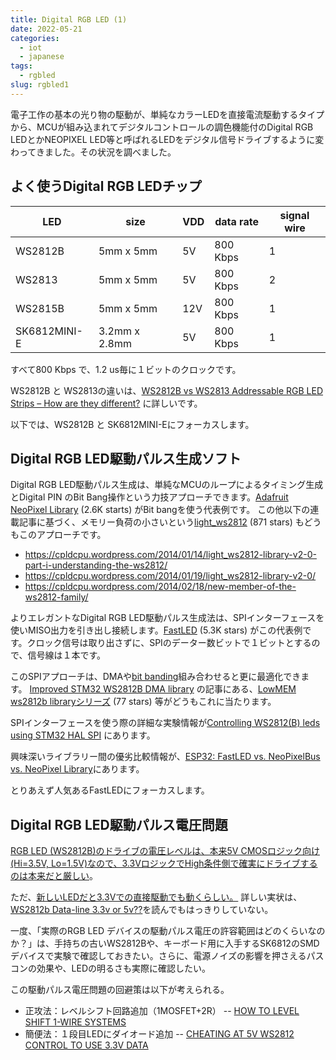 ```yaml
---
title: Digital RGB LED (1)
date: 2022-05-21
categories:
  - iot
  - japanese
tags:
  - rgbled
slug: rgbled1
---
```



電子工作の基本の光り物の駆動が、単純なカラーLEDを直接電流駆動するタイプから、MCUが組み込まれてデジタルコントロールの調色機能付のDigital RGB LEDとかNEOPIXEL LED等と呼ばれるLEDをデジタル信号ドライブするように変わってきました。その状況を調べました。

## よく使うDigital RGB LEDチップ

LED          | size          | VDD | data rate | signal wire |
-------------|---------------|-----|-----------|-------------|
WS2812B      | 5mm x 5mm     | 5V  | 800 Kbps  | 1           |
WS2813       | 5mm x 5mm     | 5V  | 800 Kbps  | 2           |
WS2815B      | 5mm x 5mm     | 12V | 800 Kbps  | 1           |
SK6812MINI-E | 3.2mm x 2.8mm | 5V  | 800 Kbps  | 1           |

すべて800 Kbps で、1.2 us毎に１ビットのクロックです。

WS2812B と WS2813の違いは、[WS2812B vs WS2813 Addressable RGB LED Strips – How are they different?](https://www.seeedstudio.com/blog/2019/02/14/ws2812b-vs-ws2813-addressable-rgb-led-strips-how-are-they-different/) に詳しいです。

以下では、WS2812B と SK6812MINI-Eにフォーカスします。

## Digital RGB LED駆動パルス生成ソフト

Digital RGB LED駆動パルス生成は、単純なMCUのループによるタイミング生成とDigital PIN のBit Bang操作という力技アプローチできます。[Adafruit NeoPixel Library](https://github.com/adafruit/Adafruit_NeoPixel) (2.6K starts) がBit bangを使う代表例です。
この他以下の連載記事に基づく、メモリー負荷の小さいという[light_ws2812](https://github.com/cpldcpu/light_ws2812/) (871 stars) もどうもこのアプローチです。

  * https://cpldcpu.wordpress.com/2014/01/14/light_ws2812-library-v2-0-part-i-understanding-the-ws2812/
  * https://cpldcpu.wordpress.com/2014/01/19/light_ws2812-library-v2-0/
  * https://cpldcpu.wordpress.com/2014/02/18/new-member-of-the-ws2812-family/

よりエレガントなDigital RGB LED駆動パルス生成法は、SPIインターフェースを使いMISO出力を引き出し接続します。[FastLED](https://github.com/FastLED/FastLED) (5.3K stars) がこの代表例です。クロック信号は取り出さずに、SPIのデーター数ビットで１ビットとするので、信号線は１本です。

このSPIアプローチは、DMAや[bit banding](https://developer.arm.com/documentation/ddi0439/b/Programmers-Model/Bit-banding)組み合わせると更に最適化できます。
[Improved STM32 WS2812B DMA library](https://sites.google.com/site/hubmartin/arm/improved-stm32-ws2812b-library) の記事にある、[LowMEM ws2812b libraryシリーズ](https://github.com/hubmartin/WS2812B_STM32F4) (77 stars) 等がどうもこれに当たります。

SPIインターフェースを使う際の詳細な実験情報が[Controlling WS2812(B) leds using STM32 HAL SPI](https://www.newinnovations.nl/post/controlling-ws2812-and-ws2812b-using-only-stm32-spi/) にあります。

興味深いライブラリー間の優劣比較情報が、[ESP32: FastLED vs. NeoPixelBus vs. NeoPixel Library](https://blog.ja-ke.tech/2019/06/02/neopixel-performance.html)にあります。

とりあえず人気あるFastLEDにフォーカスします。

## Digital RGB LED駆動パルス電圧問題

[RGB LED (WS2812B)のドライブの電圧レベルは、本来5V CMOSロジック向け(Hi=3.5V, Lo=1.5V)なので、3.3VロジックでHigh条件側で確実にドライブするのは本来だと厳しい](https://forums.adafruit.com/viewtopic.php?f=47&t=173010)。

ただ、[新しいLEDだと3.3Vでの直接駆動でも動くらしい。](https://www.reddit.com/r/arduino/comments/cue3e8/ws2812b_on_33v_data_level_shifter_or_not/)
詳しい実状は、[WS2812b Data-line 3.3v or 5v??](https://www.reddit.com/r/FastLED/comments/gku4j7/ws2812b_dataline_33v_or_5v/)を読んでもはっきりしていない。

一度、「実際のRGB LED デバイスの駆動パルス電圧の許容範囲はどのくらいなのか？」は、手持ちの古いWS2812Bや、キーボード用に入手するSK6812のSMDデバイスで実験で確認しておきたい。さらに、電源ノイズの影響を押さえるパスコンの効果や、LEDの明るさも実際に確認したい。

この駆動パルス電圧問題の回避策は以下が考えられる。

* 正攻法：レベルシフト回路追加（1MOSFET+2R） -- [HOW TO LEVEL SHIFT 1-WIRE SYSTEMS](https://www.maximintegrated.com/en/design/technical-documents/app-notes/7/7106.html)
* 簡便法：１段目LEDにダイオード追加 -- [CHEATING AT 5V WS2812 CONTROL TO USE 3.3V DATA](https://hackaday.com/2017/01/20/cheating-at-5v-ws2812-control-to-use-a-3-3v-data-line/)

<!--

通信速度

SPI 20 Mbit/s -> 0.05 us　はやい

SK 6812 MINI-E
WS2812B          T 1.2us -> 800 Kbps (SPIでクロックは繋がない)

I2C slow  10 Kbit/s ->  100 us
I2C base 400 Kbit/s ->   2.5 us

Serial
9600 bps   104 us
19200 bps   52 us
115200 bps   8.68 us

-->

<!--
https://sites.google.com/site/hubmartin/
https://github.com/technobly/Particle-NeoPixel 187 stars (STM32)
https://github.com/MaJerle/stm32-ws2811-ws2812-ws2812b-ws281x-tim-pwm-dma-timer 94 stars (STM32)
https://github.com/Crazy-Geeks/STM32-ARGB-DMA 20 stars
https://github.com/evilwombat/stm32f103_fastNP 21 stars
https://github.com/rogerclarkmelbourne/WS2812B_STM32_Libmaple 58 stars
https://github.com/ottojo/stm32_neopixel 0 stars SPI
https://michaeltien8901.github.io/stm32/2018/07/19/Using-STM32-SPI-For-LED-STRIP.html
  https://bitbucket.org/mtien888/stm32-for-ws2812b-using-spi/src/master/ SPI
https://github.com/berndoJ/libneopixel32 0 star

-->

<!-- vim: se ai sw=2 sts=2 tw=150: -->
